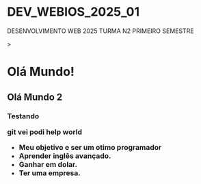 # DEV_WEBIOS_2025_01

DESENVOLVIMENTO WEB 2025 TURMA N2 PRIMEIRO SEMESTRE
<!DOCTYPE html>
<html lang="pt=br">> 
    <head>
        <h1> Olá Mundo! </h1>
        <h2> Olá Mundo 2 </h2>
<h3> Testando 
    </head>
            <body>
            </body>
</html>

git vei podi
help world

- Meu objetivo e ser um otimo programador
- Aprender inglês avançado.
- Ganhar em dolar.
- Ter uma empresa.
